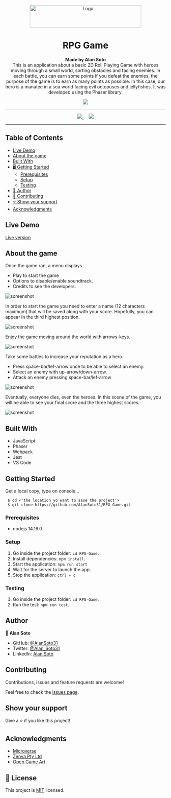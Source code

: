 <p align="center">
  <a href="https://github.com/jcy2704/oop-ruby">
    <img src="https://res.cloudinary.com/growsurf-prod/image/upload/v1582211139/production/gnysw2objzekbagrqiax.png" alt="Logo" width="350" height="70">
  </a>
</p>

<h1 align="center">RPG Game</h1>

<p align="center">
  <strong>Made by Alan Soto</strong>
  <br>
    This is an application about a basic 2D Roll Playing Game with heroes moving through a small world, sorting obstacles and facing enemies. In each battle, you can earn some points if you defeat the enemies, the purpose of the game is to earn as many points as possible. In this case, our hero is a manatee in a sea world facing evil octopuses and jellyfishes. It was developed using the Phaser library.
</p>


<p align="center">
  <img src="./assets/world.PNG" align="center" >
</p>

<hr>

<p align="center">
  <a href="https://github.com/AlanSoto31/RPG-Game/issues">
    <img src="https://img.shields.io/badge/REPORT%20A%20BUG-purple?style=for-the-badge">
  </a>
   ‎ ‎ ‎ ‎
  <a href="https://github.com/AlanSoto31/RPG-Game/issues">
    <img src="https://img.shields.io/badge/Request%20a%20feature-purple?style=for-the-badge">
  </a>
</p>

<hr>


## Table of Contents

- [Live Demo](#Live-Demo)
- [About the game](#about-the-game)
- [Built With](#built-With)
- [🖥️ Getting Started](#getting-Started)
  - [Prerequisites](#prerequisites)
  - [Setup](#setup)
  - [Testing](#testing)
- [👥 Author](#author)
- [🤝 Contributing](#contributing)
- [⭐ Show your support](#show-your-support)
- [Acknowledgments](#acknowledgments)


## Live Demo

[Live version](https://alansoto31.github.io/RPG-Game/)

## About the game

Once the game ran, a menu displays.

- Play to start the game 
- Options to disable/enable soundtrack.
- Credits to see the developers.

![screenshot](./assets/main-menu.PNG)



In order to start the game you need to enter a name (12 characters maximum) that will be saved along with your score. Hopefully, you can appear in the third highest position.

![screenshot](./assets/name.PNG)



Enjoy the game moving around the world with arrows-keys.

![screenshot](./assets/world.PNG)



Take some battles to increase your reputation as a hero.

- Press space-bar/lef-arrow once to be able to select an enemy. 
- Select an enemy with up-arrow/down-arrow. 
- Attack an enemy pressing  space-bar/lef-arrow

![screenshot](./assets/fight.PNG)



Eventually, everyone dies, even the heroes. In this scene of the game, you will be able to see your final score and the three highest scores.

![screenshot](./assets/gameover.PNG)


## Built With

- JavaScript
- Phaser
- Webpack
- Jest 
- VS Code


## Getting Started

Get a local copy, type on console...

````
 $ cd <'the location yo want to save the project'>
 $ git clone https://github.com/AlanSoto31/RPG-Game.git
 ````


### Prerequisites

- nodejs 14.16.0


### Setup

1. Go inside the project folder: `cd RPG-Game`.
2. Install dependencies: `npm install`.
4. Start the application: `npm run start`
5. Wait for the server to launch the app.
6. Stop the application: `ctrl + c`

### Testing

1. Go inside the project folder: `cd RPG-Game`.
2. Run the test: `npm run test`.`


## Author

👤 **Alan Soto**

- GitHub: [@AlanSoto31](https://github.com/AlanSoto31)
- Twitter: [@Alan_Soto31](https://twitter.com/Alan_Soto31)
- LinkedIn: [Alan Soto](https://www.linkedin.com/in/alan-soto-valle-b9a0511aa/)


## Contributing

Contributions, issues and feature requests are welcome!

Feel free to check the [issues page](https://github.com/AlanSoto31/RPG-Game/issues).


## Show your support

Give a ⭐️ if you like this project!


## Acknowledgments

- [Microverse](https://www.microverse.org/)
- [Zenva Pty Ltd](https://gamedevacademy.org/how-to-create-a-turn-based-rpg-game-in-phaser-3-part-1/)
- [Open Game Art](https://opengameart.org/)

## 📝 License

This project is [MIT](https://opensource.org/licenses/MIT) licensed.